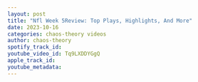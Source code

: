 ```yaml
---
layout: post
title: "Nfl Week 5Review: Top Plays, Highlights, And More"
date: 2023-10-16
categories: chaos-theory videos
author: chaos-theory
spotify_track_id: 
youtube_video_id: Tq9LXDDYGgQ
apple_track_id: 
youtube_metadata: 
---
```

